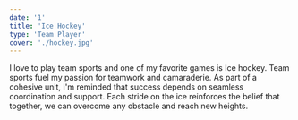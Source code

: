 ```yaml
---
date: '1'
title: 'Ice Hockey'
type: 'Team Player'
cover: './hockey.jpg'
---
```


I love to play team sports and one of my favorite games is Ice hockey. Team sports fuel my passion for teamwork and camaraderie. As part of a cohesive unit, I'm reminded that success depends on seamless coordination and support. Each stride on the ice reinforces the belief that together, we can overcome any obstacle and reach new heights.
